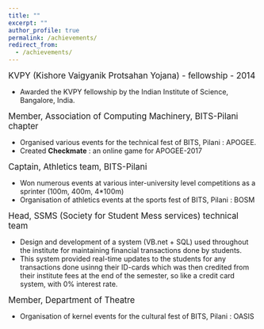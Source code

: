 ```yaml
---
title: ""
excerpt: ""
author_profile: true
permalink: /achievements/
redirect_from:
  - /achievements/
---
```


<big> KVPY (Kishore Vaigyanik Protsahan Yojana) - fellowship - 2014</big>

* Awarded the KVPY fellowship by the Indian Institute of Science, Bangalore, India. 

<big> Member, Association of Computing Machinery, BITS-Pilani chapter </big>

* Organised various events for the technical fest of BITS, Pilani : APOGEE.
* Created **Checkmate** : an online game for APOGEE-2017  

<big> Captain, Athletics team, BITS-Pilani </big>

* Won numerous events at various inter-university level competitions as a sprinter (100m, 400m, 4*100m)
* Organisation of athletics events at the sports fest of BITS, Pilani : BOSM

<big> Head, SSMS (Society for Student Mess services) technical team </big>

* Design and development of a system (VB.net + SQL) used throughout the institute for maintaining financial transactions done by students.
* This system provided real-time updates to the students for any transactions done usinng their ID-cards which was then credited from their institute fees at the end 
of the semester, so like a credit card system, with 0% interest rate.     

<big> Member, Department of Theatre </big>

* Organisation of kernel events for the cultural fest of BITS, Pilani : OASIS
